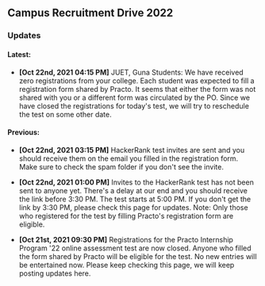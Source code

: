 ## Campus Recruitment Drive 2022
### Updates

#### Latest:

- **\[Oct 22nd, 2021 04:15 PM\]** JUET, Guna Students: We have received zero registrations from your college. Each student was expected to fill a registration form shared by Practo. It seems that either the form was not shared with you or a different form was circulated by the PO. Since we have closed the registrations for today's test, we will try to reschedule the test on some other date.

#### Previous:

- **\[Oct 22nd, 2021 03:15 PM\]** HackerRank test invites are sent and you should receive them on the email you filled in the registration form. Make sure to check the spam folder if you don't see the invite.

- **\[Oct 22nd, 2021 01:00 PM\]** Invites to the HackerRank test has not been sent to anyone yet. There's a delay at our end and you should receive the link before 3:30 PM. The test starts at 5:00 PM. If you don't get the link by 3:30 PM, please check this page for updates.
Note: Only those who registered for the test by filling Practo's registration form are eligible.


- **\[Oct 21st, 2021 09:30 PM\]** Registrations for the Practo Internship Program '22 online assessment test are now closed. Anyone who filled the form shared by Practo will be eligible for the test. No new entries will be entertained now. Please keep checking this page, we will keep posting updates here.
